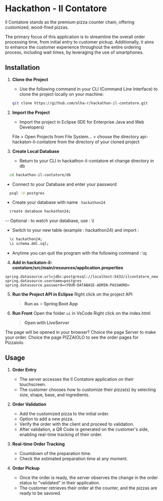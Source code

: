 # Hackathon - Il Contatore

Il Contatore stands as the premium pizza counter chain, offering customized, wood-fired pizzas.

The primary focus of this application is to streamline the overall order processing time, from initial entry to customer pickup. Additionally, it aims to enhance the customer experience throughout the entire ordering process, including wait times, by leveraging the use of smartphones.


## Installation

1. **Clone the Project**

   - Use the following command in your CLI (Command Line Interface) to clone the project locally on your machine:

   ```bash
   git clone https://github.com/olha-r/hackathon-il-contatore.git
   ```
   
2. **Import the Project**

   - Import the project in Eclipse (IDE for Enterprise Java and Web Developers)

	File > Open Projects from File System... > choose the directory api-hackaton-il-contatore from the directory of your cloned project

3. **Create Local Database**

   - Return to your CLI in hackathon-il-contatore et change directory in db

 ```bash 
   cd hackathon-il-contatore/db 
   ```

   - Connect to your Database and enter your password

 ```bash 
   psql -U postgres 
   ```

   - Create your database with name `` hackathon24``

 ```bash 
   create database hackathon24;
   ```

  -- Optional : to watch your database, use : \l 

   - Switch to your new table (example : hackathon24) and  import :

 ```bash 
   \c hackathon24; 
   \i schema.ddl.sql;
   ```

   - Anytime you can quit the program with the following command : \q


4. **Add in hackaton-il-contatore/src/main/resources/application.properties**
```
spring.datasource.url=jdbc:postgresql://localhost:5432/ilcontatore_new
spring.datasource.username=postgres
spring.datasource.password=<YOUR-DATABASE-ADMIN-PASSWORD>
```

5. **Run the Project API in Eclipse**
    Right click on the project API 
    > **Run as** > **Spring Boot App**

6. **Run Front**
Open the folder ``ui``  in VsCode
Right click on the index.html 
    > **Open with LiveServer**

The page will be opened in your browser? Choice the page Server to make your order.
Choice the page PIZZAIOLO to see the order pages for Pizzaiolo.


## Usage

1. **Order Entry**
   - The server accesses the Il Contatore application on their touchscreen.
   - The customer chooses how to customize their pizza(s) by selecting size, shape, base, and ingredients.

2. **Order Validation**

   - Add the customized pizza to the initial order.
   - Option to add a new pizza.
   - Verify the order with the client and proceed to validation.
   - After validation, a QR Code is generated on the customer's side, enabling real-time tracking of their order.

3. **Real-time Order Tracking**

   - Countdown of the preparation time.
   - Check the estimated preparation time at any moment.

4. **Order Pickup**

   - Once the order is ready, the server observes the change in the order status to "validated" in their application.
   - The customer retrieves their order at the counter, and the pizzas are ready to be savored.

